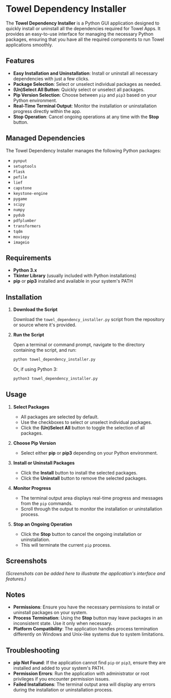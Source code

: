 # Towel Dependency Installer

The **Towel Dependency Installer** is a Python GUI application designed to quickly install or uninstall all the dependencies required for Towel Apps. It provides an easy-to-use interface for managing the necessary Python packages, ensuring that you have all the required components to run Towel applications smoothly.

## Features

- **Easy Installation and Uninstallation**: Install or uninstall all necessary dependencies with just a few clicks.
- **Package Selection**: Select or unselect individual packages as needed.
- **(Un)Select All Button**: Quickly select or unselect all packages.
- **Pip Version Selection**: Choose between `pip` and `pip3` based on your Python environment.
- **Real-Time Terminal Output**: Monitor the installation or uninstallation progress directly within the app.
- **Stop Operation**: Cancel ongoing operations at any time with the **Stop** button.

## Managed Dependencies

The Towel Dependency Installer manages the following Python packages:

- `pynput`
- `setuptools`
- `Flask`
- `pefile`
- `lief`
- `capstone`
- `keystone-engine`
- `pygame`
- `scipy`
- `numpy`
- `pydub`
- `pdfplumber`
- `transformers`
- `tqdm`
- `moviepy`
- `imageio`

## Requirements

- **Python 3.x**
- **Tkinter Library** (usually included with Python installations)
- **pip** or **pip3** installed and available in your system's PATH

## Installation

1. **Download the Script**

   Download the `towel_dependency_installer.py` script from the repository or source where it's provided.

2. **Run the Script**

   Open a terminal or command prompt, navigate to the directory containing the script, and run:

   ```bash
   python towel_dependency_installer.py
   ```

   Or, if using Python 3:

   ```bash
   python3 towel_dependency_installer.py
   ```

## Usage

1. **Select Packages**

   - All packages are selected by default.
   - Use the checkboxes to select or unselect individual packages.
   - Click the **(Un)Select All** button to toggle the selection of all packages.

2. **Choose Pip Version**

   - Select either **pip** or **pip3** depending on your Python environment.

3. **Install or Uninstall Packages**

   - Click the **Install** button to install the selected packages.
   - Click the **Uninstall** button to remove the selected packages.

4. **Monitor Progress**

   - The terminal output area displays real-time progress and messages from the `pip` commands.
   - Scroll through the output to monitor the installation or uninstallation process.

5. **Stop an Ongoing Operation**

   - Click the **Stop** button to cancel the ongoing installation or uninstallation.
   - This will terminate the current `pip` process.

## Screenshots

*(Screenshots can be added here to illustrate the application's interface and features.)*

## Notes

- **Permissions**: Ensure you have the necessary permissions to install or uninstall packages on your system.
- **Process Termination**: Using the **Stop** button may leave packages in an inconsistent state. Use it only when necessary.
- **Platform Compatibility**: The application handles process termination differently on Windows and Unix-like systems due to system limitations.

## Troubleshooting

- **pip Not Found**: If the application cannot find `pip` or `pip3`, ensure they are installed and added to your system's PATH.
- **Permission Errors**: Run the application with administrator or root privileges if you encounter permission issues.
- **Failed Installations**: The terminal output area will display any errors during the installation or uninstallation process.

